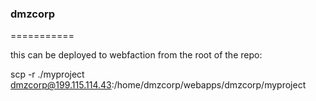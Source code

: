 ### dmzcorp
===========

this can be deployed to webfaction from the root of the repo:

scp -r ./myproject dmzcorp@199.115.114.43:/home/dmzcorp/webapps/dmzcorp/myproject
